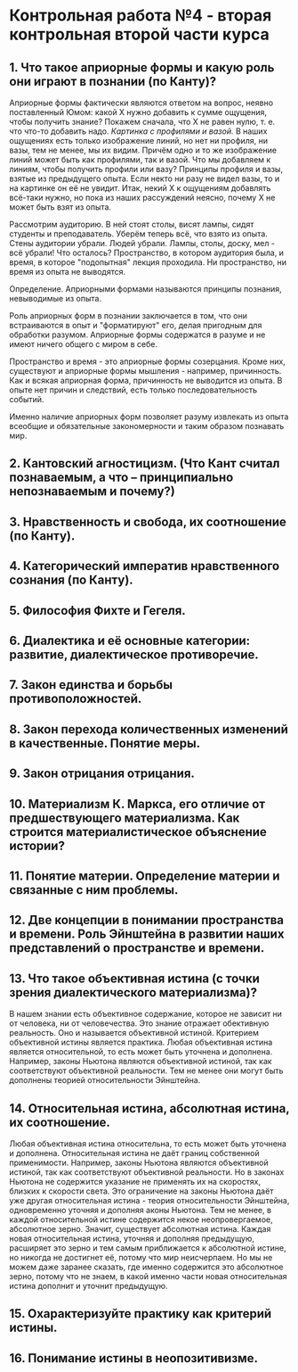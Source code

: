 # Контрольная работа №4 - вторая контрольная второй части курса

## 1. Что такое априорные формы и какую роль они играют в познании (по Канту)?

Априорные формы фактически являются ответом на вопрос, неявно поставленный Юмом: какой Х нужно добавить к сумме ощущения, чтобы получить знание?
Покажем сначала, что Х не равен нулю, т. е. что что-то добавить надо.
*Картинка с профилями и вазой.*
В наших ощущениях есть только изображение линий, но нет ни профиля, ни вазы, тем не менее, мы их видим.
Причём одно и то же изображение линий может быть как профилями, так и вазой.
Что мы добавляем к линиям, чтобы получить профили или вазу?
Принципы профиля и вазы, взятые из предыдущего опыта.
Если некто ни разу не видел вазы, то и на картинке он её не увидит.
Итак, некий Х к ощущениям добавлять всё-таки нужно, но пока из наших рассуждений неясно, почему Х не может быть взят из опыта.

Рассмотрим аудиторию.
В ней стоят столы, висят лампы, сидят студенты и преподаватель.
Уберём теперь всё, что взято из опыта.
Стены аудитории убрали. Людей убрали. Лампы, столы, доску, мел - всё убрали!
Что осталось? Пространство, в котором аудитория была, и время, в которое "подопытная" лекция проходила.
Ни пространство, ни время из опыта не выводятся.

Определение. Априорными формами называются принципы познания, невыводимые из опыта.

Роль априорных форм в познании заключается в том, что они встраиваются в опыт и "форматируют" его, делая пригодным для обработки разумом.
Априорные формы содержатся в разуме и не имеют ничего общего с миром в себе.

Пространство и время - это априорные формы созерцания.
Кроме них, существуют и априорные формы мышления - например, причинность.
Как и всякая априорная форма, причинность не выводится из опыта.
В опыте нет причин и следствий, есть только последовательность событий.

Именно наличие априорных форм позволяет разуму извлекать из опыта всеобщие и обязательные закономерности и таким образом познавать мир.

## 2. Кантовский агностицизм. (Что Кант считал познаваемым, а что – принципиально непознаваемым и почему?)
## 3. Нравственность и свобода, их соотношение (по Канту).
## 4. Категорический императив нравственного сознания (по Канту).
## 5. Философия Фихте и Гегеля. 
## 6. Диалектика и её основные категории: развитие, диалектическое противоречие.
## 7. Закон единства и борьбы противоположностей.
## 8. Закон перехода количественных изменений в качественные. Понятие меры. 
## 9. Закон отрицания отрицания.
## 10. Материализм К. Маркса, его отличие от предшествующего материализма. Как строится материалистическое объяснение истории?
## 11. Понятие материи. Определение материи и связанные с ним проблемы.
## 12. Две концепции в понимании пространства и времени. Роль Эйнштейна в развитии наших представлений о пространстве и времени.
## 13. Что такое объективная истина (с точки зрения диалектического материализма)?

В нашем знании есть объективное содержание, которое не зависит ни от человека, ни от человечества.
Это знание отражает обективную реальность.
Оно и называется объективной истиной.
Критерием объективной истины является практика.
Любая объективная истина является относительной, то есть может быть уточнена и дополнена.
Например, законы Ньютона являются объективной истиной, так как соответствуют объективной реальности.
Тем не менее они могут быть дополнены теорией относительности Эйнштейна.

## 14. Относительная истина, абсолютная истина, их соотношение.

Любая объективная истина относительна, то есть может быть уточнена и дополнена.
Относительная истина не даёт границ собственной применимости.
Например, законы Ньютона являются объективной истиной, так как соответствуют объективной реальности.
Но в законах Ньютона не содержится указание не применять их на скоростях, близких к скорости света.
Это ограничение на законы Ньютона даёт уже другая относительная истина - теория относительности Эйнштейна, одновременно уточняя и дополняя аконы Ньютона.
Тем не менее, в каждой относительной истине содержится некое неопровергаемое, абсолютное зерно.
Значит, существует абсолютная истина.
Каждая новая относительная истина, уточняя и дополняя предыдущую, расширяет это зерно и тем самым приближается к абсолютной истине, но никогда не достигнет её, потому что мир неисчерпаем.
Но мы не можем даже заранее сказать, где именно содержится это абсолютное зерно, потому что не знаем, в какой именно части новая относительная истина дополнит и уточнит предыдущую.

## 15. Охарактеризуйте практику как критерий истины.
## 16. Понимание истины в неопозитивизме.
